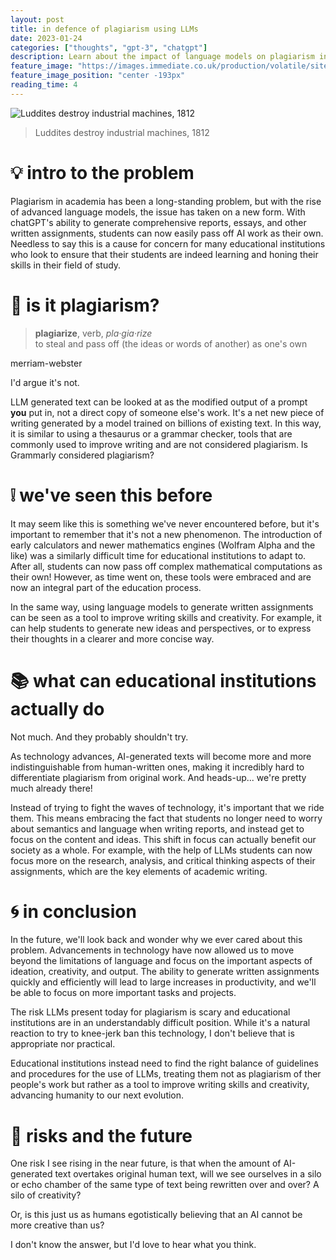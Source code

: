 ```yaml
---
layout: post
title: in defence of plagiarism using LLMs
date: 2023-01-24
categories: ["thoughts", "gpt-3", "chatgpt"]
description: Learn about the impact of language models on plagiarism in academia and explore the arguments for and against the use of LLMs in the writing process.
feature_image: "https://images.immediate.co.uk/production/volatile/sites/7/2020/02/19-GettyImages-1185854652-cdd0aab.jpg?webp=true"
feature_image_position: "center -193px"
reading_time: 4
---
```

![Luddites destroy industrial machines, 1812](https://images.immediate.co.uk/production/volatile/sites/7/2020/02/19-GettyImages-1185854652-cdd0aab.jpg?webp=true)
> Luddites destroy industrial machines, 1812

# 💡 intro to the problem 
Plagiarism in academia has been a long-standing problem, but with the rise of advanced language models, the issue has taken on a new form. With chatGPT's ability to generate comprehensive reports, essays, and other written assignments, students can now easily pass off AI work as their own. Needless to say this is a cause for concern for many educational institutions who look to ensure that their students are indeed learning and honing their skills in their field of study.

# 🤔 is it plagiarism? 
> **plagiarize**, verb, _pla·​gia·​rize_<br>
> to steal and pass off (the ideas or words of another) as one's own 

merriam-webster

I'd argue it's not. 

LLM generated text can be looked at as the modified output of a prompt **you** put in, not a direct copy of someone else's work. It's a net new piece of writing generated by a model trained on billions of existing text. In this way, it is similar to using a thesaurus or a grammar checker, tools that are commonly used to improve writing and are not considered plagiarism. Is Grammarly considered plagiarism?

# ❕ we've seen this before 
It may seem like this is something we've never encountered before, but it's important to remember that it's not a new phenomenon. The introduction of early calculators and newer mathematics engines (Wolfram Alpha and the like) was a similarly difficult time for educational institutions to adapt to. After all, students can now pass off complex mathematical computations as their own! However, as time went on, these tools were embraced and are now an integral part of the education process. 

In the same way, using language models to generate written assignments can be seen as a tool to improve writing skills and creativity. For example, it can help students to generate new ideas and perspectives, or to express their thoughts in a clearer and more concise way.

# 📚 what can educational institutions actually do 
Not much. And they probably shouldn't try.

As technology advances, AI-generated texts will become more and more indistinguishable from human-written ones, making it incredibly hard to differentiate plagiarism from original work. And heads-up... we're pretty much already there!

Instead of trying to fight the waves of technology, it's important that we ride them. This means embracing the fact that students no longer need to worry about semantics and language when writing reports, and instead get to focus on the content and ideas. This shift in focus can actually benefit our society as a whole. For example, with the help of LLMs students can now focus more on the research, analysis, and critical thinking aspects of their assignments, which are the key elements of academic writing.

# 🌀 in conclusion 
In the future, we'll look back and wonder why we ever cared about this problem. Advancements in technology have now allowed us to move beyond the limitations of language and focus on the important aspects of ideation, creativity, and output. The ability to generate written assignments quickly and efficiently will lead to large increases in productivity, and we'll be able to focus on more important tasks and projects. 

The risk LLMs present today for plagiarism is scary and educational institutions are in an understandably difficult position. While it's a natural reaction to try to knee-jerk ban this technology, I don't believe that is appropriate nor practical. 

Educational institutions instead need to find the right balance of guidelines and procedures for the use of LLMs, treating them not as plagiarism of ther people's work but rather as a tool to improve writing skills and creativity, advancing humanity to our next evolution.

# 🔭 risks and the future 
One risk I see rising in the near future, is that when the amount of AI-generated text overtakes original human text, will we see ourselves in a silo or echo chamber of the same type of text being rewritten over and over? A silo of creativity?

Or, is this just us as humans egotistically believing that an AI cannot be more creative than us?

I don't know the answer, but I'd love to hear what you think.